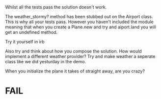 Whilst all the tests pass the solution doesn't work.

The weather_stormy? method has been stubbed out on the Airport class. This is why all your tests pass. However you haven't included the module meaning that when you create a Plane.new and try and aiport.land you will get an undefined method.

Try it yourself in irb

Also try and think about how you compose the solution. How would implement a different weather provider? Try and make weather a seperate class like we did yesturday in the demo.

When you initialize the plane it takes of straight away, are you crazy?


# FAIL
